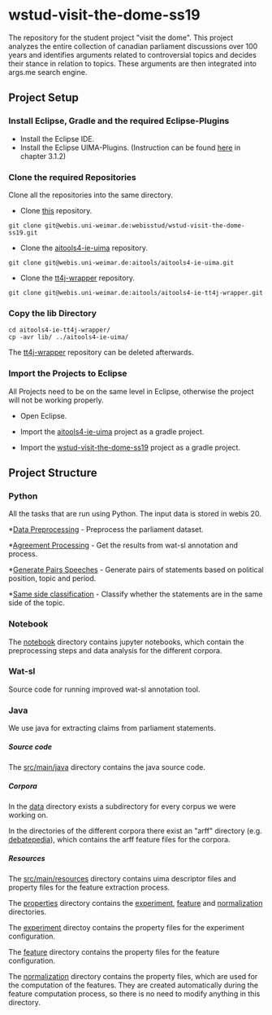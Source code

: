 # wstud-visit-the-dome-ss19

The repository for the student project "visit the dome".  This project analyzes the entire collection of canadian parliament discussions over 100 years and identifies arguments related to controversial topics and decides their stance in relation to topics. These arguments are then integrated into args.me search engine.

## Project Setup

### Install Eclipse, Gradle and the required Eclipse-Plugins

* Install the Eclipse IDE.
* Install the Eclipse UIMA-Plugins. (Instruction can be found [here](https://git.webis.de/webisstud/wstud-visit-the-dome-ss19/blob/master/documentation/overview_and_setup.pdf) in chapter 3.1.2)

### Clone the required Repositories

Clone all the repositories into the same directory.

* Clone [this](https://git.webis.de/webisstud/wstud-visit-the-dome-ss19) repository.
```
git clone git@webis.uni-weimar.de:webisstud/wstud-visit-the-dome-ss19.git
```

* Clone the [aitools4-ie-uima](https://git.webis.de/aitools/aitools4-ie-uima) repository.
```
git clone git@webis.uni-weimar.de:aitools/aitools4-ie-uima.git
```

* Clone the [tt4j-wrapper](https://git.webis.de/aitools/aitools4-ie-tt4j-wrapper) repository.
```
git clone git@webis.uni-weimar.de:aitools/aitools4-ie-tt4j-wrapper.git
```

### Copy the lib Directory

```
cd aitools4-ie-tt4j-wrapper/
cp -avr lib/ ../aitools4-ie-uima/

```
The [tt4j-wrapper](https://git.webis.de/aitools/aitools4-ie-tt4j-wrapper) repository can be deleted afterwards.


### Import the Projects to Eclipse

All Projects need to be on the same level in Eclipse, otherwise the project will not be working properly.

* Open Eclipse.

* Import the [aitools4-ie-uima](https://git.webis.de/aitools/aitools4-ie-uima) project as a gradle project.

* Import the [wstud-visit-the-dome-ss19](https://git.webis.de/webisstud/wstud-visit-the-dome-ss19) project as a gradle project.


## Project Structure

### Python

All the tasks that are run using Python. The input data is stored in webis 20.

*[Data Preprocessing](https://git.webis.de/webisstud/wstud-visit-the-dome-ss19/tree/master/python/data-processing-python) - Preprocess the parliament dataset.

*[Agreement Processing](https://git.webis.de/webisstud/wstud-visit-the-dome-ss19/tree/master/python/agreement-processing) - Get the results from wat-sl annotation and process.

*[Generate Pairs  Speeches](https://git.webis.de/webisstud/wstud-visit-the-dome-ss19/tree/master/python/generate-pairs-speeches) - Generate pairs of statements based on political position, topic and period.

*[Same side classification](https://git.webis.de/webisstud/wstud-visit-the-dome-ss19/tree/master/python/same-side-classification) - Classify whether the statements are in the same side of the topic.

### Notebook

The [notebook](https://git.webis.de/webisstud/wstud-visit-the-dome-ss19/tree/master/notebooks) directory contains jupyter notebooks, which contain the preprocessing steps and data analysis for the different corpora.

### Wat-sl
Source code for running improved wat-sl annotation tool.

### Java
We use java for extracting claims from parliament statements.
##### Source code

The [src/main/java](https://git.webis.de/webisstud/wstud-visit-the-dome-ss19/tree/master/src/main/java) directory contains the java source code.

##### Corpora

In the [data](https://git.webis.de/webisstud/wstud-visit-the-dome-ss19/tree/master/data) directory exists a subdirectory for every corpus we were working on.

In the directories of the different corpora there exist an "arff" directory (e.g. [debatepedia](https://git.webis.de/webisstud/wstud-visit-the-dome-ss19/tree/master/data/debatepedia/arff)), which contains the arff feature files for the corpora.

##### Resources

The [src/main/resources](https://git.webis.de/webisstud/wstud-visit-the-dome-ss19/tree/master/src/main/resources) directory contains uima descriptor files and property files for the feature extraction process.

The [properties](https://git.webis.de/webisstud/wstud-visit-the-dome-ss19/tree/master/src/main/resources/properties) directory contains the [experiment](https://git.webis.de/webisstud/wstud-visit-the-dome-ss19/tree/master/src/main/resources/properties/experiment), [feature](https://git.webis.de/webisstud/wstud-visit-the-dome-ss19/tree/master/src/main/resources/properties/feature) and [normalization](https://git.webis.de/webisstud/wstud-visit-the-dome-ss19/tree/master/src/main/resources/properties/normalization) directories.

The [experiment](https://git.webis.de/webisstud/wstud-visit-the-dome-ss19/tree/master/src/main/resources/properties/experiment) directoy contains the property files for the experiment configuration.

The [feature](https://git.webis.de/webisstud/wstud-visit-the-dome-ss19/tree/master/src/main/resources/properties/feature) directory contains the property files for the feature configuration.

The [normalization](https://git.webis.de/webisstud/wstud-visit-the-dome-ss19/tree/master/src/main/resources/properties/normalization) directory contains the property files, which are used for the computation of the features. They are created automatically during the feature computation process, so there is no need to modify anything in this directory.
